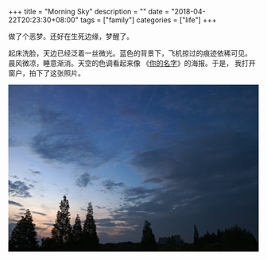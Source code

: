+++
title = "Morning Sky"
description = ""
date = "2018-04-22T20:23:30+08:00"
tags = ["family"]
categories = ["life"]
+++

做了个恶梦。还好在生死边缘，梦醒了。

起床洗脸，天边已经泛着一丝微光。蓝色的背景下，飞机掠过的痕迹依稀可见。
晨风微凉，睡意渐消。天空的色调看起来像
《[你的名字](https://movie.douban.com/subject/26683290/)》的海报。于是，
我打开窗户，拍下了这张照片。

![morning](/media/morning-sky.jpg)
